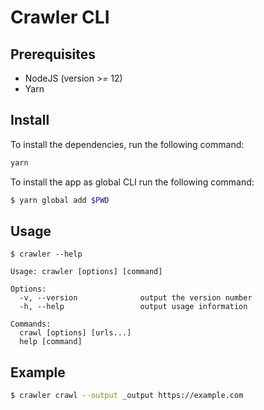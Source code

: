 Crawler CLI
===========

Prerequisites
-------------

- NodeJS (version >= 12)
- Yarn

Install
-------

To install the dependencies, run the following command:

```bash
yarn
```

To install the app as global CLI run the following command:

```bash
$ yarn global add $PWD
```

Usage
-----

```console
$ crawler --help

Usage: crawler [options] [command]

Options:
  -v, --version              output the version number
  -h, --help                 output usage information

Commands:
  crawl [options] [urls...]
  help [command]
```

Example
-------

```bash
$ crawler crawl --output _output https://example.com
```
